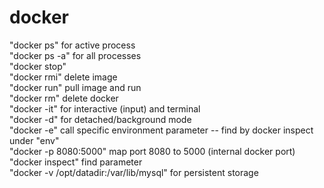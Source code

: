 # docker
   
"docker ps" for active process    
"docker ps -a" for all processes   
"docker stop"   
"docker rmi" delete image   
"docker run" pull image and run   
"docker rm"  delete docker   
"docker -it" for interactive (input) and terminal   
"docker -d" for detached/background mode   
"docker -e" call specific environment parameter -- find by docker inspect under "env"    
"docker -p 8080:5000" map port 8080 to 5000 (internal docker port)   
"docker inspect" find parameter   
"docker -v /opt/datadir:/var/lib/mysql" for persistent storage   
